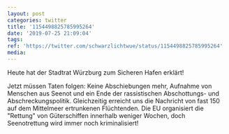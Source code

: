 ```yaml
---
layout: post
categories: twitter
title: '1154498825785995264'
date: '2019-07-25 21:09:04'
tags: 
ref: 'https://twitter.com/schwarzlichtwue/status/1154498825785995264'
media:
---
```

Heute hat der Stadtrat Würzburg zum Sicheren Hafen erklärt!



Jetzt müssen Taten folgen: Keine Abschiebungen mehr, Aufnahme von Menschen aus Seenot und ein Ende der rassistischen Abschottungs- und Abschreckungspolitik.
Gleichzeitig erreicht uns die Nachricht von fast 150 auf dem Mittelmeer ertrunkenen Flüchtenden. Die EU organisiert die "Rettung" von Güterschiffen innerhalb weniger Wochen, doch Seenotrettung wird immer noch kriminalisiert!